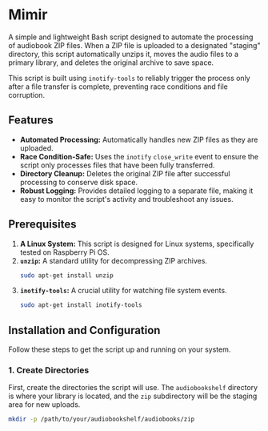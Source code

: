 # Mimir

A simple and lightweight Bash script designed to automate the processing of audiobook ZIP files. When a ZIP file is uploaded to a designated "staging" directory, this script automatically unzips it, moves the audio files to a primary library, and deletes the original archive to save space.

This script is built using `inotify-tools` to reliably trigger the process only after a file transfer is complete, preventing race conditions and file corruption.

## Features

- **Automated Processing:** Automatically handles new ZIP files as they are uploaded.
- **Race Condition-Safe:** Uses the `inotify` `close_write` event to ensure the script only processes files that have been fully transferred.
- **Directory Cleanup:** Deletes the original ZIP file after successful processing to conserve disk space.
- **Robust Logging:** Provides detailed logging to a separate file, making it easy to monitor the script's activity and troubleshoot any issues.

## Prerequisites

1.  **A Linux System:** This script is designed for Linux systems, specifically tested on Raspberry Pi OS.
2.  **`unzip`:** A standard utility for decompressing ZIP archives.
    ```bash
    sudo apt-get install unzip
    ```
3.  **`inotify-tools`:** A crucial utility for watching file system events.
    ```bash
    sudo apt-get install inotify-tools
    ```

## Installation and Configuration

Follow these steps to get the script up and running on your system.

### 1. Create Directories

First, create the directories the script will use. The `audiobookshelf` directory is where your library is located, and the `zip` subdirectory will be the staging area for new uploads.

```bash
mkdir -p /path/to/your/audiobookshelf/audiobooks/zip
